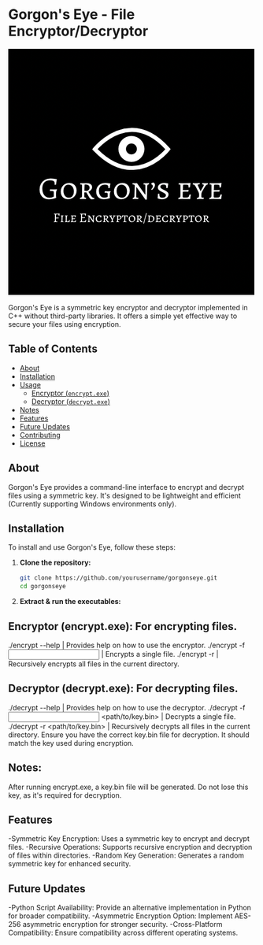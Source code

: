 # Gorgon's Eye - File Encryptor/Decryptor

![Gorgon's Eye Logo](logo.PNG)

Gorgon's Eye is a symmetric key encryptor and decryptor implemented in C++ without third-party libraries. It offers a simple yet effective way to secure your files using encryption.

## Table of Contents

- [About](#about)
- [Installation](#installation)
- [Usage](#usage)
  - [Encryptor (`encrypt.exe`)](#encryptor)
  - [Decryptor (`decrypt.exe`)](#decryptor)
- [Notes](#notes)
- [Features](#features)
- [Future Updates](#future-updates)
- [Contributing](#contributing)
- [License](#license)

## About

Gorgon's Eye provides a command-line interface to encrypt and decrypt files using a symmetric key. It's designed to be lightweight and efficient (Currently supporting Windows environments only).

## Installation

To install and use Gorgon's Eye, follow these steps:

1. **Clone the repository:**

   ```bash
   git clone https://github.com/yourusername/gorgonseye.git
   cd gorgonseye

2. **Extract & run the executables:**

## Encryptor (encrypt.exe): For encrypting files.

./encrypt --help | Provides help on how to use the encryptor.
./encrypt -f <input file> | Encrypts a single file.
./encrypt -r | Recursively encrypts all files in the current directory.

## Decryptor (decrypt.exe): For decrypting files.

./decrypt --help | Provides help on how to use the decryptor.
./decrypt -f <input file> <path/to/key.bin> | Decrypts a single file.
./decrypt -r <path/to/key.bin> | Recursively decrypts all files in the current directory.
Ensure you have the correct key.bin file for decryption. It should match the key used during encryption.

## Notes:
After running encrypt.exe, a key.bin file will be generated. Do not lose this key, as it's required for decryption.

## Features
-Symmetric Key Encryption: Uses a symmetric key to encrypt and decrypt files.
-Recursive Operations: Supports recursive encryption and decryption of files within directories.
-Random Key Generation: Generates a random symmetric key for enhanced security.

## Future Updates
-Python Script Availability: Provide an alternative implementation in Python for broader compatibility.
-Asymmetric Encryption Option: Implement AES-256 asymmetric encryption for stronger security.
-Cross-Platform Compatibility: Ensure compatibility across different operating systems.
